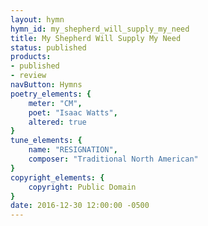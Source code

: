 ```yaml
---
layout: hymn
hymn_id: my_shepherd_will_supply_my_need
title: My Shepherd Will Supply My Need
status: published
products:
- published
- review
navButton: Hymns
poetry_elements: {
    meter: "CM",
    poet: "Isaac Watts",
    altered: true
}
tune_elements: {
    name: "RESIGNATION",
    composer: "Traditional North American"
}
copyright_elements: {
    copyright: Public Domain
}
date: 2016-12-30 12:00:00 -0500
---
```

